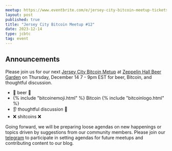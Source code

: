 ```yaml
---
meetup: https://www.eventbrite.com/e/jersey-city-bitcoin-meetup-tickets-713306828927?aff=oddtdtcreator
layout: post
published: true
title: "Jersey City Bitcoin Meetup #12"
date: 2023-12-14
type: jcbtc
tag: event
---
```

## Announcements

Please join us for our next <a href="https://www.eventbrite.com/e/jersey-city-bitcoin-meetup-tickets-713306828927?aff=oddtdtcreator" target="_blank">Jersey City Bitcoin Metup</a> at <a href="https://maps.app.goo.gl/xghGUsfjz4JeEvwp8" target="_blank">Zeppelin Hall Beer Garden</a> on Thursday, December 14 7 - 9pm EST for beer, Bitcoin, and thoughtful discussion.

- 🍺 beer 🍻
- {% include "bitcoinemoji.html" %} Bitcoin {% include "bitcoinlogo.html" %}
- 👂 thoughtful discussion 📢
- ❌ shitcoins ❌

<p></p>

 Going forward, we will be preparing loose agendas on new happenings or topics driven by suggestions from our community members. Please join our [telegram](https://t.me/+WOiR_ajP-AgxNmMx) to participate in setting agendas for future meetups and contributing content to our blog.